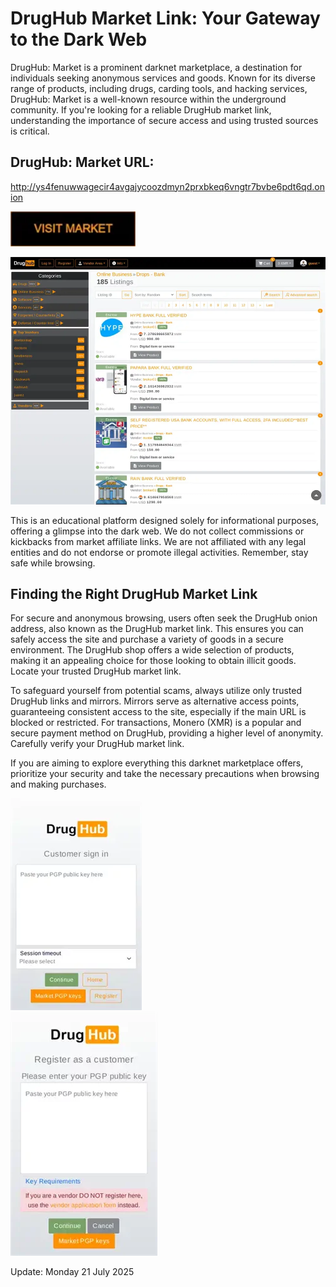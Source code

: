 # DrugHub Market Link: Your Gateway to the Dark Web

DrugHub: Market is a prominent darknet marketplace, a destination for individuals seeking anonymous services and goods. Known for its diverse range of products, including drugs, carding tools, and hacking services, DrugHub: Market is a well-known resource within the underground community. If you're looking for a reliable DrugHub market link, understanding the importance of secure access and using trusted sources is critical.

## DrugHub: Market URL:

http://ys4fenuwwagecir4avgajycoozdmyn2prxbkeq6vngtr7bvbe6pdt6qd.onion

[<img src="/overlays/selection.webp" width="200">](http://ys4fenuwwagecir4avgajycoozdmyn2prxbkeq6vngtr7bvbe6pdt6qd.onion)


<a href="http://ys4fenuwwagecir4avgajycoozdmyn2prxbkeq6vngtr7bvbe6pdt6qd.onion"><img src="/overlays/active.webp" alt="image" style="max-width: 100%;"><a>

This is an educational platform designed solely for informational purposes, offering a glimpse into the dark web. We do not collect commissions or kickbacks from market affiliate links. We are not affiliated with any legal entities and do not endorse or promote illegal activities. Remember, stay safe while browsing.

## Finding the Right DrugHub Market Link

For secure and anonymous browsing, users often seek the DrugHub onion address, also known as the DrugHub market link. This ensures you can safely access the site and purchase a variety of goods in a secure environment. The DrugHub shop offers a wide selection of products, making it an appealing choice for those looking to obtain illicit goods. Locate your trusted DrugHub market link.

To safeguard yourself from potential scams, always utilize only trusted DrugHub links and mirrors. Mirrors serve as alternative access points, guaranteeing consistent access to the site, especially if the main URL is blocked or restricted. For transactions, Monero (XMR) is a popular and secure payment method on DrugHub, providing a higher level of anonymity. Carefully verify your DrugHub market link.

If you are aiming to explore everything this darknet marketplace offers, prioritize your security and take the necessary precautions when browsing and making purchases.


<a href="http://ys4fenuwwagecir4avgajycoozdmyn2prxbkeq6vngtr7bvbe6pdt6qd.onion"><img src="/overlays/content.webp" alt="image" style="max-width: 100%;"><a>  
<a href="http://ys4fenuwwagecir4avgajycoozdmyn2prxbkeq6vngtr7bvbe6pdt6qd.onion"><img src="/overlays/under.webp" alt="image" style="max-width: 100%;"><a>













Update:  Monday 21 July 2025